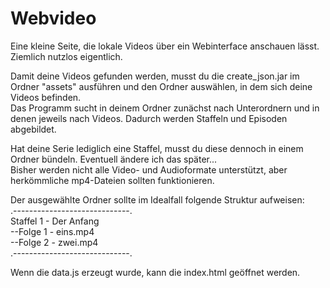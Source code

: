 # Webvideo
Eine kleine Seite, die lokale Videos über ein Webinterface anschauen lässt. Ziemlich nutzlos eigentlich.

Damit deine Videos gefunden werden, musst du die create_json.jar im Ordner "assets" ausführen und den Ordner auswählen, in dem sich deine Videos befinden.<br>
Das Programm sucht in deinem Ordner zunächst nach Unterordnern und in denen jeweils nach Videos. Dadurch werden Staffeln und Episoden abgebildet.<br>

Hat deine Serie lediglich eine Staffel, musst du diese dennoch in einem Ordner bündeln. Eventuell ändere ich das später...<br>
Bisher werden nicht alle Video- und Audioformate unterstützt, aber herkömmliche mp4-Dateien sollten funktionieren.<br>

Der ausgewählte Ordner sollte im Idealfall folgende Struktur aufweisen:<br>
.-----------------------------. <br>
Staffel 1 - Der Anfang<br>
--Folge 1 - eins.mp4<br>
--Folge 2 - zwei.mp4<br>
.-----------------------------. <br>

Wenn die data.js erzeugt wurde, kann die index.html geöffnet werden.